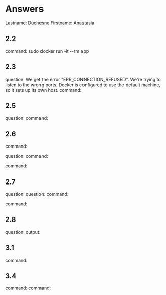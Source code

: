 # Answers

Lastname: Duchesne
Firstname: Anastasia

## 2.2
command: sudo docker run -it --rm app

## 2.3
question: We get the error "ERR_CONNECTION_REFUSED". We're trying to listen to the wrong ports. Docker is configured to use the default machine, so it sets up its own host.
command:

## 2.5
question:
command:

## 2.6
command:

question:
command:

command:

## 2.7
question:
question:
command:

command:

## 2.8
question:
output:

## 3.1
command:

## 3.4
command:
command:
